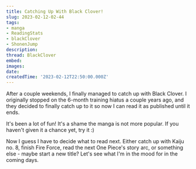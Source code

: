 ```yaml
---
title: Catching Up With Black Clover!
slug: 2023-02-12-02-44
tags:
- manga
- ReadingStats
- blackClover
- ShonenJump
description:
thread: BlackClover
embed:
images:
date: 
createdTime: '2023-02-12T22:50:00.000Z'
---
```


After a couple weekends, I finally managed to catch up with Black Clover. I originally stopped on the 6-month training hiatus a couple years ago, and they decided to finally catch up to it so now I can read it as published until it ends.

It's been a lot of fun! It's a shame the manga is not more popular. If you haven't given it a chance yet, try it :) 

Now I guess I have to decide what to read next. Either catch up with Kaiju no. 8, finish Fire Force, read the next One Piece's story arc, or something else - maybe start a new title? Let's see what I'm in the mood for in the coming days.